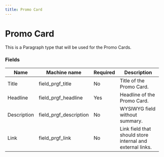 ```yaml
---
title: Promo Card
---
```


# Promo Card
This is a Paragraph type that will be used for the Promo Cards.

### Fields
| Name  | Machine name | Required | Description |
| ------------- | ------------- | ------------- | ------------- |
| Title | field\_prgf_title | No | Title of the Promo Card. |
| Headline | field\_prgf_headline | Yes | Headline of the Promo Card. |
| Description | field\_prgf_description | No | WYSIWYG field without summary. |
| Link | field\_prgf_link | No | Link field that should store internal and external links. |
